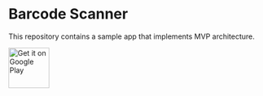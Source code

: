 # Barcode Scanner

This repository contains a sample app that implements MVP architecture.


<a href='https://play.google.com/store/apps/details?id=com.kurban.barcodescanner'>
    <img alt='Get it on Google Play' 
    src='https://play.google.com/intl/en_us/badges/images/generic/en_badge_web_generic.png' height='80px'/>
</a>